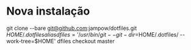 # Nova instalação

git clone --bare git@github.com:jampow/dotfiles.git $HOME/.dotfiles
alias dfiles='/usr/bin/git --git-dir=$HOME/.dotfiles/ --work-tree=$HOME'
dfiles checkout master
